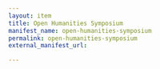 ```yaml
---
layout: item
title: Open Humanities Symposium
manifest_name: open-humanities-symposium
permalink: open-humanities-symposium
external_manifest_url: 

---
```

<!-- Add an essay or interpretive material below this line,
using HTML or markdown.  Do not modify this file above this line -->
